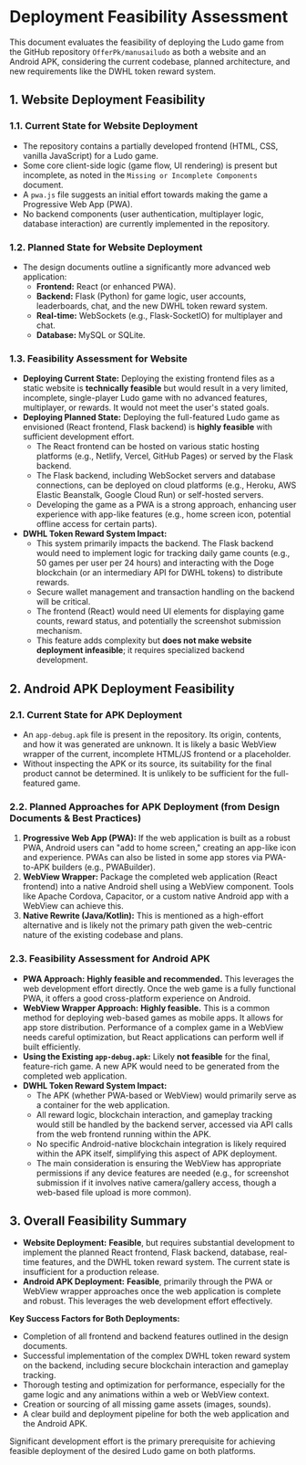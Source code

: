# Deployment Feasibility Assessment

This document evaluates the feasibility of deploying the Ludo game from the GitHub repository `OfferPk/manusailudo` as both a website and an Android APK, considering the current codebase, planned architecture, and new requirements like the DWHL token reward system.

## 1. Website Deployment Feasibility

### 1.1. Current State for Website Deployment
- The repository contains a partially developed frontend (HTML, CSS, vanilla JavaScript) for a Ludo game.
- Some core client-side logic (game flow, UI rendering) is present but incomplete, as noted in the `Missing or Incomplete Components` document.
- A `pwa.js` file suggests an initial effort towards making the game a Progressive Web App (PWA).
- No backend components (user authentication, multiplayer logic, database interaction) are currently implemented in the repository.

### 1.2. Planned State for Website Deployment
- The design documents outline a significantly more advanced web application:
    - **Frontend:** React (or enhanced PWA).
    - **Backend:** Flask (Python) for game logic, user accounts, leaderboards, chat, and the new DWHL token reward system.
    - **Real-time:** WebSockets (e.g., Flask-SocketIO) for multiplayer and chat.
    - **Database:** MySQL or SQLite.

### 1.3. Feasibility Assessment for Website
- **Deploying Current State:** Deploying the existing frontend files as a static website is **technically feasible** but would result in a very limited, incomplete, single-player Ludo game with no advanced features, multiplayer, or rewards. It would not meet the user's stated goals.
- **Deploying Planned State:** Deploying the full-featured Ludo game as envisioned (React frontend, Flask backend) is **highly feasible** with sufficient development effort.
    - The React frontend can be hosted on various static hosting platforms (e.g., Netlify, Vercel, GitHub Pages) or served by the Flask backend.
    - The Flask backend, including WebSocket servers and database connections, can be deployed on cloud platforms (e.g., Heroku, AWS Elastic Beanstalk, Google Cloud Run) or self-hosted servers.
    - Developing the game as a PWA is a strong approach, enhancing user experience with app-like features (e.g., home screen icon, potential offline access for certain parts).
- **DWHL Token Reward System Impact:**
    - This system primarily impacts the backend. The Flask backend would need to implement logic for tracking daily game counts (e.g., 50 games per user per 24 hours) and interacting with the Doge blockchain (or an intermediary API for DWHL tokens) to distribute rewards.
    - Secure wallet management and transaction handling on the backend will be critical.
    - The frontend (React) would need UI elements for displaying game counts, reward status, and potentially the screenshot submission mechanism.
    - This feature adds complexity but **does not make website deployment infeasible**; it requires specialized backend development.

## 2. Android APK Deployment Feasibility

### 2.1. Current State for APK Deployment
- An `app-debug.apk` file is present in the repository. Its origin, contents, and how it was generated are unknown. It is likely a basic WebView wrapper of the current, incomplete HTML/JS frontend or a placeholder.
- Without inspecting the APK or its source, its suitability for the final product cannot be determined. It is unlikely to be sufficient for the full-featured game.

### 2.2. Planned Approaches for APK Deployment (from Design Documents & Best Practices)
1.  **Progressive Web App (PWA):** If the web application is built as a robust PWA, Android users can "add to home screen," creating an app-like icon and experience. PWAs can also be listed in some app stores via PWA-to-APK builders (e.g., PWABuilder).
2.  **WebView Wrapper:** Package the completed web application (React frontend) into a native Android shell using a WebView component. Tools like Apache Cordova, Capacitor, or a custom native Android app with a WebView can achieve this.
3.  **Native Rewrite (Java/Kotlin):** This is mentioned as a high-effort alternative and is likely not the primary path given the web-centric nature of the existing codebase and plans.

### 2.3. Feasibility Assessment for Android APK
- **PWA Approach:** **Highly feasible and recommended.** This leverages the web development effort directly. Once the web game is a fully functional PWA, it offers a good cross-platform experience on Android.
- **WebView Wrapper Approach:** **Highly feasible.** This is a common method for deploying web-based games as mobile apps. It allows for app store distribution. Performance of a complex game in a WebView needs careful optimization, but React applications can perform well if built efficiently.
- **Using the Existing `app-debug.apk`:** Likely **not feasible** for the final, feature-rich game. A new APK would need to be generated from the completed web application.
- **DWHL Token Reward System Impact:**
    - The APK (whether PWA-based or WebView) would primarily serve as a container for the web application.
    - All reward logic, blockchain interaction, and gameplay tracking would still be handled by the backend server, accessed via API calls from the web frontend running within the APK.
    - No specific Android-native blockchain integration is likely required within the APK itself, simplifying this aspect of APK deployment.
    - The main consideration is ensuring the WebView has appropriate permissions if any device features are needed (e.g., for screenshot submission if it involves native camera/gallery access, though a web-based file upload is more common).

## 3. Overall Feasibility Summary

- **Website Deployment:** **Feasible**, but requires substantial development to implement the planned React frontend, Flask backend, database, real-time features, and the DWHL token reward system. The current state is insufficient for a production release.
- **Android APK Deployment:** **Feasible**, primarily through the PWA or WebView wrapper approaches once the web application is complete and robust. This leverages the web development effort effectively.

**Key Success Factors for Both Deployments:**
-   Completion of all frontend and backend features outlined in the design documents.
-   Successful implementation of the complex DWHL token reward system on the backend, including secure blockchain interaction and gameplay tracking.
-   Thorough testing and optimization for performance, especially for the game logic and any animations within a web or WebView context.
-   Creation or sourcing of all missing game assets (images, sounds).
-   A clear build and deployment pipeline for both the web application and the Android APK.

Significant development effort is the primary prerequisite for achieving feasible deployment of the desired Ludo game on both platforms.
